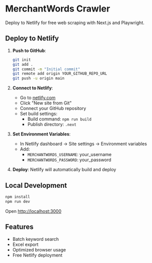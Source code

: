 # MerchantWords Crawler

Deploy to Netlify for free web scraping with Next.js and Playwright.

## Deploy to Netlify

1. **Push to GitHub**:
   ```bash
   git init
   git add .
   git commit -m "Initial commit"
   git remote add origin YOUR_GITHUB_REPO_URL
   git push -u origin main
   ```

2. **Connect to Netlify**:
   - Go to [netlify.com](https://netlify.com)
   - Click "New site from Git"
   - Connect your GitHub repository
   - Set build settings:
     - Build command: `npm run build`
     - Publish directory: `.next`

3. **Set Environment Variables**:
   - In Netlify dashboard → Site settings → Environment variables
   - Add:
     - `MERCHANTWORDS_USERNAME`: your_username
     - `MERCHANTWORDS_PASSWORD`: your_password

4. **Deploy**: Netlify will automatically build and deploy

## Local Development

```bash
npm install
npm run dev
```

Open [http://localhost:3000](http://localhost:3000)

## Features

- Batch keyword search
- Excel export
- Optimized browser usage
- Free Netlify deployment